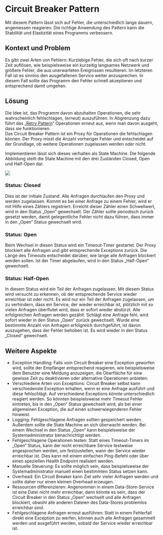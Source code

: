 # Circuit Breaker Pattern

Mit diesem Pattern lässt sich auf Fehler, die unterschiedlich lange dauern,  angemessen reagieren. Die richtige Anwendung des Pattern kann die Stabilität und Elastizität eines Programms verbessern.

## Kontext und Problem

Es gibt zwei Arten von Fehlern: Kurzlebige Fehler, die sich oft nach kurzer Zeit auflösen, wie beispielsweise ein kurzeitig langsames Netzwerk und größere Fehler, die aus unerwarteten Ereignissen resultieren. Im letzteren Fall ist es sinnlos den ausgefallenen Service weiter anzusprechen. In diesem Fall sollte das Programm den Fehler schnell akzeptieren und entsprechend damit umgehen.

## Lösung

Die Idee ist, das Programm davon abzuhalten Operationen, die sehr wahrscheinlich fehlschlagen, \(erneut\) auszuführen. In Abgrenzung dazu führt das „[Retry Pattern](/ms-cloud-design-patterns/retry-pattern.gamze-soeylev-oektem.md)“ Operationen erneut aus, wenn man davon ausgeht, dass sie funktionieren.  
Das Circuit Breaker Pattern ist ein Proxy für Operationen die fehlschlagen können. Der Proxy misst die Anzahl vorheriger Fehler und entscheidet auf der Grundlage, ob weitere Operationen zugelassen werden oder nicht.

Implementieren lässt sich dieses verhalten als State Machine. Die folgende Abbildung stellt die State Machine mit den drei Zuständen Closed, Open und Half-Open dar.

![](/assets/circuit-breaker-pattern.daniel-beneker.png)

### Status: Closed

Dies ist der initiale Zustand. Alle Anfragen durchlaufen den Proxy und werden zugelassen. Kommt es bei einer Anfrage zu einem Fehler, wird er mit Hilfe eines Zählers registriert. Erreicht dieser Zähler einen Schwellwert, wird in den Status „Open“ gewechselt. Der Zähler sollte periodisch zurück gesetzt werden, damit gelegentliche Fehler nicht dazu führen, dass immer in den „Open“ Status gewechselt wird.

### Status: Open

Beim Wechsel in diesen Status wird ein Timeout-Timer gestartet. Der Proxy blockiert alle Anfragen und gibt entsprechende Exceptions zurück. Die Länge des Timeouts entscheidet darüber, wie lange alle Anfragen blockiert werden sollen. Ist der Timer abgelaufen, wird in den Status „Half-Open“ gewechselt.

### Status: Half-Open

In diesem Status wird ein Teil der Anfragen zugelassen. Mit diesem Status wird versucht zu erkennen, ob der entsprechende Service wieder erreichbar ist oder nicht. Es wird nur ein Teil der Anfragen zugelassen, um zu verhindern, dass ein Service, der wieder erreichbar ist, plötzlich mit so vielen Anfragen überflutet wird, dass er sofort wieder abstürzt. Alle erfolgreichen Anfragen werden gezählt. Schlägt eine Anfrage fehl, wird sofort wieder in den Status „Open“ zurück gewechselt. Wurde eine bestimmte Anzahl von Anfragen erfolgreich durchgeführt, ist davon auszugehen, dass der Fehler behoben ist. Es wird wieder in den Status „Closed“ gewechselt.

## Weitere Aspekte

* Exception Handling: Falls vom Circuit Breaker eine Exception geworfen wird, sollte der Empfänger entsprechend reagieren, wie beispielsweise dem Benutzer eine Meldung anzuzeigen, die Oberfläche für eine gewisse Zeit zu deaktivieren oder alternative Operationen anbieten.
* Verschiedene Arten von Exceptions: Circuit Breaker selbst kann verschiedenste Exception erhalten, wenn er eine Anfrage ausführt und diese fehlschlägt. Auf verschiedene Exceptions könnte unterschiedlich reagiert werden. So könnten beispielsweise mehr Timeout Fehler eintreten, bis in den „Open“ Status gewechselt wird, als bei einer allgemeinen Exception, die auf einen schwerwiegenderen Fehler hinweist.
* Logging: Fehlgeschlagene Anfragen sollten gespeichert werden. Außerdem sollte die State Machine an sich überwacht werden. Bei einem Wechsel in den Status „Open“ kann beispielsweise der Systemadministrator benachrichtigt werden.
* Fehlgeschlagene Operationen testen: Statt eines Timeout-Timers im „Open“ Status, kann der nicht erreichbare Service testweise angesprochen werden, um festzustellen, wann der Service wieder erreichbar ist. Dies kann mit einem einfachen Ping-Befehl oder über einen speziellen Health Endpoint realisiert werden.
* Manuelle Steuerung: Es sollte möglich sein, dass beispielsweise der Systemadministrator manuell einen bestimmten Status setzen kann.
* Overhead: Ein Circuit Breaker kann Ziel sehr vieler Anfragen werden und sollte daher nur einen kleinen Overhead erzeugen.
* Ressourcen differenzieren: Angenommen in einem Data-Store-Service ist eine Datei nicht mehr erreichbar, dann könnte es sein, dass der Circuit Breaker in den Status „Open“ wechselt und alle Anfragen blockiert, obwohl alle anderen Dateien des Data-Stores problemlos erreichbar sind.
* Fehlgeschlagene Anfragen erneut ausführen: Statt in einem Fehlerfall direkt eine Exception zu werfen, können auch alle Anfragen gesammelt werden und ausgeführt werden, sobald der Service wieder erreichbar ist.



